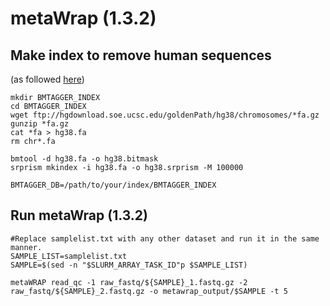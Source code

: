 # metaWrap (1.3.2)

## Make index to remove human sequences
(as followed [here](https://github.com/bxlab/metaWRAP/blob/master/installation/database_installation.md#making-host-genome-index-for-bmtagger))
```
mkdir BMTAGGER_INDEX
cd BMTAGGER_INDEX
wget ftp://hgdownload.soe.ucsc.edu/goldenPath/hg38/chromosomes/*fa.gz
gunzip *fa.gz
cat *fa > hg38.fa
rm chr*.fa

bmtool -d hg38.fa -o hg38.bitmask
srprism mkindex -i hg38.fa -o hg38.srprism -M 100000

BMTAGGER_DB=/path/to/your/index/BMTAGGER_INDEX

```

## Run metaWrap (1.3.2)
```
#Replace samplelist.txt with any other dataset and run it in the same manner.
SAMPLE_LIST=samplelist.txt
SAMPLE=$(sed -n "$SLURM_ARRAY_TASK_ID"p $SAMPLE_LIST)

metaWRAP read_qc -1 raw_fastq/${SAMPLE}_1.fastq.gz -2 raw_fastq/${SAMPLE}_2.fastq.gz -o metawrap_output/$SAMPLE -t 5
```
